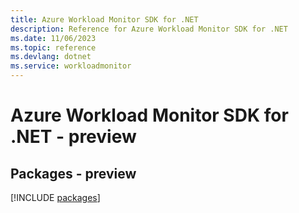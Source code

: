 ```yaml
---
title: Azure Workload Monitor SDK for .NET
description: Reference for Azure Workload Monitor SDK for .NET
ms.date: 11/06/2023
ms.topic: reference
ms.devlang: dotnet
ms.service: workloadmonitor
---
```

# Azure Workload Monitor SDK for .NET - preview
## Packages - preview
[!INCLUDE [packages](workload-monitor-index.md)]